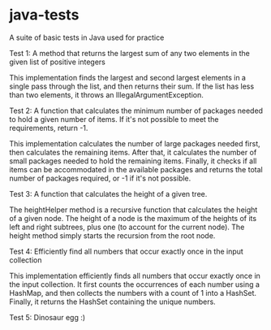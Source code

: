 # java-tests
A suite of basic tests in Java used for practice

Test 1:
A method that returns the largest sum of any two elements in the given list of positive integers

This implementation finds the largest and second largest elements in a single pass through the list, and then returns their sum. If the list has less than two elements, it throws an IllegalArgumentException.

Test 2:
A function that calculates the minimum number of packages needed to hold a given number of items. If it's not possible to meet the requirements, return -1.

This implementation calculates the number of large packages needed first, then calculates the remaining items. After that, it calculates the number of small packages needed to hold the remaining items. Finally, it checks if all items can be accommodated in the available packages and returns the total number of packages required, or -1 if it's not possible.

Test 3:
A function that calculates the height of a given tree.

The heightHelper method is a recursive function that calculates the height of a given node. The height of a node is the maximum of the heights of its left and right subtrees, plus one (to account for the current node). The height method simply starts the recursion from the root node.

Test 4:
Efficiently find all numbers that occur exactly once in the input collection

This implementation efficiently finds all numbers that occur exactly once in the input collection. It first counts the occurrences of each number using a HashMap, and then collects the numbers with a count of 1 into a HashSet. Finally, it returns the HashSet containing the unique numbers.

Test 5:
Dinosaur egg :)

